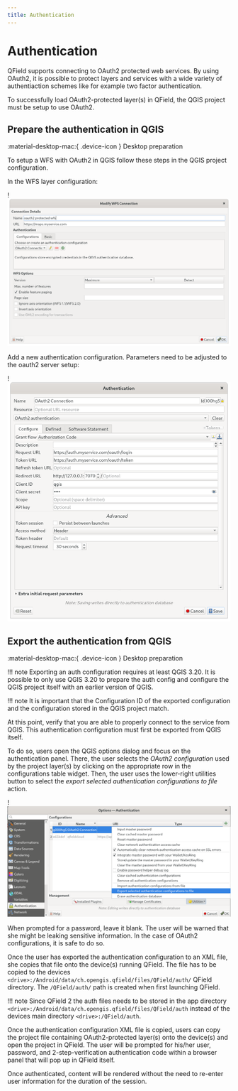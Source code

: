 ```yaml
---
title: Authentication
---
```


# Authentication

QField supports connecting to OAuth2 protected web services. By using
OAuth2, it is possible to protect layers and services with a wide
variety of authentiaction schemes like for example two factor
authentication.

To successfully load OAuth2-protected layer(s) in QField, the QGIS
project must be setup to use OAuth2.

## Prepare the authentication in QGIS
:material-desktop-mac:{ .device-icon } Desktop preparation

To setup a WFS with OAuth2 in QGIS follow these steps in the QGIS
project configuration.

In the WFS layer configuration:

!![widgets](../assets/images/oauth2_setup_wfs.png)

Add a new authentication configuration. Parameters need to be adjusted
to the oauth2 server setup:

!![widgets](../assets/images/oauth2_setup_auth.png)

## Export the authentication from QGIS
:material-desktop-mac:{ .device-icon } Desktop preparation

!!! note
    Exporting an auth configuration requires at least QGIS 3.20. It is
    possible to only use QGIS 3.20 to prepare the auth config and configure
    the QGIS project itself with an earlier version of QGIS.

!!! note
    It is important that the Configuration ID of the exported configuration
    and the configuration stored in the QGIS project match.

At this point, verify that you are able to properly connect to the
service from QGIS. This authentication configuration must first be
exported from QGIS itself.

To do so, users open the QGIS options dialog and focus on the
authentication panel. There, the user selects the *OAuth2 configuration*
used by the project layer(s) by clicking on the appropriate row in the
configurations table widget. Then, the user uses the lower-right
utilities button to select the *export selected authentication
configurations to file* action.

!![widgets](../assets/images/oauth2_export_config.png)

When prompted for a password, leave it blank. The user will be warned
that she might be leaking sensitive information. In the case of
OAuth2 configurations, it is safe to do so.

Once the user has exported the authentication configuration to an XML
file, she copies that file onto the device(s) running QField. The
file has to be copied to the devices `<drive>:/Android/data/ch.opengis.qfield/files/QField/auth/` QField directory. The `/QField/auth/` path is created when first
launching QField.

!!! note
    Since QField 2 the auth files needs to be stored in the app directory `<drive>:/Android/data/ch.opengis.qfield/files/QField/auth` instead of the devices main directory `<drive>:/QField/auth`.

Once the authentication configuration XML file is copied, users can copy
the project file containing OAuth2-protected layer(s) onto the device(s)
and open the project in QField. The user will be prompted for his/her
user, password, and 2-step-verification authentication code within a
browser panel that will pop up in QField itself.

Once authenticated, content will be rendered without the need to
re-enter user information for the duration of the session.
